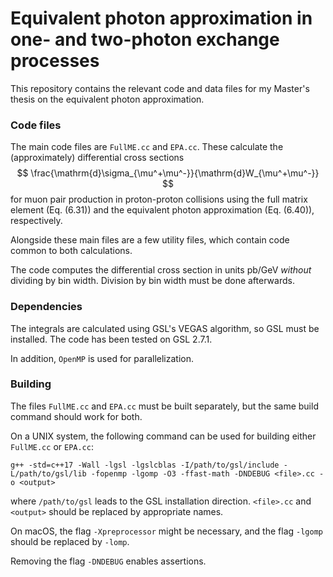 # Equivalent photon approximation in one- and two-photon exchange processes

This repository contains the relevant code and data files for my Master's thesis on the equivalent photon approximation.

### Code files

The main code files are `FullME.cc` and `EPA.cc`. These calculate the (approximately) differential cross sections
$$ \frac{\mathrm{d}\sigma_{\mu^+\mu^-}}{\mathrm{d}W_{\mu^+\mu^-}} $$
for muon pair production in proton-proton collisions using the full matrix element (Eq. (6.31)) and the equivalent photon approximation (Eq. (6.40)), respectively. 

Alongside these main files are a few utility files, which contain code common to both calculations.

The code computes the differential cross section in units $\mathrm{pb}/\mathrm{GeV}$ *without* dividing by bin width. Division by bin width must be done afterwards.

### Dependencies

The integrals are calculated using GSL's VEGAS algorithm, so GSL must be installed. The code has been tested on GSL 2.7.1. 

In addition, `OpenMP` is used for parallelization.

### Building

The files `FullME.cc` and `EPA.cc` must be built separately, but the same build command should work for both. 

On a UNIX system, the following command can be used for building either `FullME.cc` or `EPA.cc`:

```
g++ -std=c++17 -Wall -lgsl -lgslcblas -I/path/to/gsl/include -L/path/to/gsl/lib -fopenmp -lgomp -O3 -ffast-math -DNDEBUG <file>.cc -o <output>
```

where `/path/to/gsl` leads to the GSL installation direction. `<file>.cc` and `<output>` should be replaced by appropriate names. 

On macOS, the flag `-Xpreprocessor` might be necessary, and the flag `-lgomp` should be replaced by `-lomp`.

Removing the flag `-DNDEBUG` enables assertions.